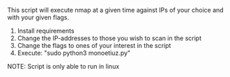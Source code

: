 This script will execute nmap at a given time against IPs of your choice and with your given flags.

1. Install requirements
2. Change the IP-addresses to those you wish to scan in the script
3. Change the flags to ones of your interest in the script
4. Execute: "sudo python3 monoetiuz.py"

NOTE: Script is only able to run in linux
